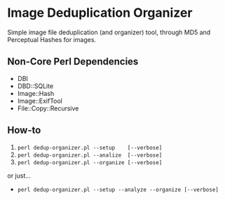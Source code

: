 # Image Deduplication Organizer

Simple image file deduplication (and organizer) tool, through MD5 and Perceptual Hashes for images.


## Non-Core Perl Dependencies

  - DBI
  - DBD::SQLite
  - Image::Hash
  - Image::ExifTool
  - File::Copy::Recursive


## How-to

  1. `perl dedup-organizer.pl --setup    [--verbose]`
  2. `perl dedup-organizer.pl --analize  [--verbose]`
  3. `perl dedup-organizer.pl --organize [--verbose]`

or just...

  - `perl dedup-organizer.pl --setup --analyze --organize [--verbose]`

